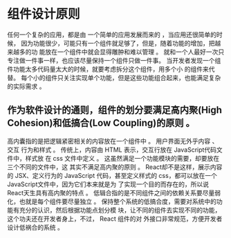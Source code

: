 # 组件设计原则

任何一个复杂的应用，都是由 一个简单的应用发展而来的 ，当应用还很简单的时候， 因为功能很少，可能只有一个组件就足够了，但是，随着功能的增加，把越来越多的功 能放在一个组件中就会显得雕肿和难以管理 。
就和一个人最好一次只专注做一件事一样，也应该尽量保持一个组件只做一件事。 当开发者发现一个组件功能太多代码量太大的时候，就要考虑拆分这个组件，用多个小 的组件来代替。 每个小的组件只关注实现单个功能，但是这些功能组合起来，也能满足复杂的实际需求 。

## 作为软件设计的通则，组件的划分要满足高内聚(High Cohesion)和低搞合(Low Coupling)的原则 。
高内囊指的是把逻辑紧密相关的内容放在一个组件中 。 用户界面无外乎内容 、 交互 行为和样式 。 传统上，内容由 HTML 表示，交互行放在 JavaScript代码文件中，样式放 在 css 文件中定义 。 这虽然满足一个功能模块的需要，却要放在三个不同的文件中，这 其实不满足高内聚的原则 。 React却不是这样，展示内容的 JSX、定义行为的 JavaScript 代码，甚至定义样式的 css，都可以放在一个 JavaScript文件中，因为它们本来就是为
了实现一个目的而存在的，所以说 React天生具有高内聚的特点 。 低辑合指的是不同组件之间的依赖关系要尽量弱化，也就是每个组件要尽量独立 。
保持整个系统的低搞合度，需要对系统中的功能有充分的认识，然后根据功能点划分模 块，让不同的组件去实现不同的功能，这个功夫还在开发者身上，不过， React 组件的对 外接口非常规范，方便开发者设计低祸合的系统 。